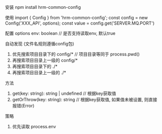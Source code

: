 安装
npm install hrm-common-config

使用
import { Config } from 'hrm-common-config';
const config = new Config('XXX_API', options);
const value = config.get('SERVER.MQ.PORT')

配置
options
env: boolean // 是否支持读取env, 默认true

自动发现 (文件名规则遵循config包)
1. 优先搜索项目目录下的 config/* // 项目目录等同于 process.pwd()
2. 再搜索项目目录上一级的 config/*
3. 再搜索项目目录下的 ./*
4. 再搜索项目目录上一级的 ./*

方法
1. get(key: string): string | undefined // 根据key获取值
2. getOrThrow(key: string): string // 根据key获取值, 如果值未被设置, 则直接报错(Error)

策略
1. 优先读取 process.env
